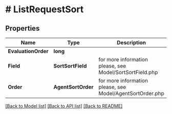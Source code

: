 # # ListRequestSort


## Properties 


Name | Type | Description | Notes
------------ | ------------- | ------------- | -------------
**EvaluationOrder**| **long** |   | [optional]
**Field**| **SortSortField** |  for more information please, see Model/SortSortField.php  | [optional]
**Order**| **AgentSortOrder** |  for more information please, see Model/AgentSortOrder.php  | [optional]


[[Back to Model list]](../../README.md#models) [[Back to API list]](../../README.md#endpoints) [[Back to README]](../../README.md)

